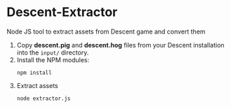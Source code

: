 # Descent-Extractor
Node JS tool to extract assets from Descent game and convert them 

1. Copy **descent.pig** and **descent.hog** files from your Descent installation into the `input/` directory.
2. Install the NPM modules:
   ```
   npm install
   ```
3. Extract assets
   ```
   node extractor.js
   ```

